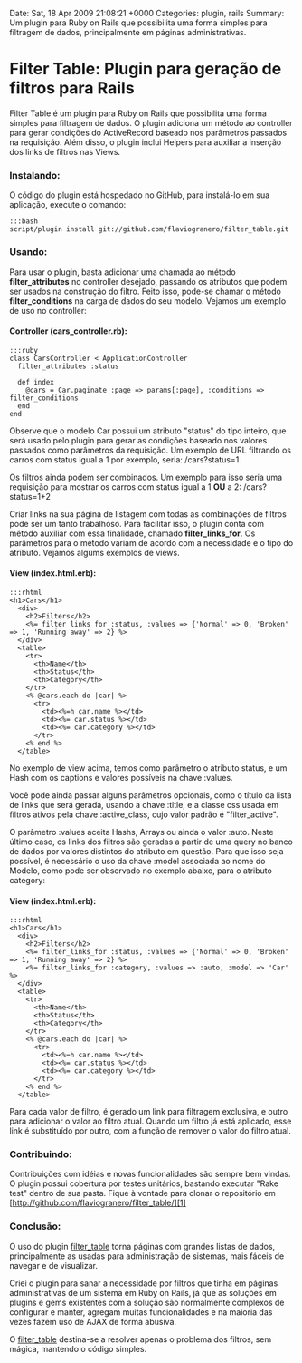 Date: Sat, 18 Apr 2009 21:08:21 +0000
Categories: plugin, rails
Summary: Um plugin para Ruby on Rails que possibilita uma forma simples para filtragem de dados, principalmente em páginas administrativas.

# Filter Table: Plugin para geração de filtros para Rails


Filter Table é um plugin para Ruby on Rails que possibilita uma forma simples para filtragem de dados. O plugin adiciona um método ao controller para gerar condições do ActiveRecord baseado nos parâmetros passados na requisição. Além disso, o plugin inclui Helpers para auxiliar a inserção dos links de filtros nas Views.

### Instalando:

O código do plugin está hospedado no GitHub, para instalá-lo em sua aplicação, 
execute o comando:

    :::bash
    script/plugin install git://github.com/flaviogranero/filter_table.git

### Usando:

Para usar o plugin, basta adicionar uma chamada ao método __filter_attributes__ no controller desejado, passando os atributos que podem ser usados na construção do filtro. Feito isso, pode-se chamar o método __filter_conditions__ na carga de dados do seu modelo. Vejamos um exemplo de uso no controller:

#### Controller (cars_controller.rb):

    :::ruby
    class CarsController < ApplicationController
      filter_attributes :status

      def index
        @cars = Car.paginate :page => params[:page], :conditions => filter_conditions 
      end
    end


Observe que o modelo Car possui um atributo "status" do tipo inteiro, que será usado pelo plugin para gerar as condições baseado nos valores passados como parâmetros da requisição. Um exemplo de URL filtrando os carros com status igual a 1 por exemplo, seria: /cars?status=1

Os filtros ainda podem ser combinados. Um exemplo para isso seria uma requisição para mostrar os carros com status igual a 1 __OU__ a 2: /cars?status=1+2

Criar links na sua página de listagem com todas as combinações de filtros pode ser um tanto trabalhoso. Para facilitar isso, o plugin conta com método auxiliar com essa finalidade, chamado **filter_links_for**. Os parâmetros para o método variam de acordo com a necessidade e o tipo do atributo. Vejamos algums exemplos de views.

#### View (index.html.erb):

    :::rhtml
    <h1>Cars</h1>
      <div>
        <h2>Filters</h2>
        <%= filter_links_for :status, :values => {'Normal' => 0, 'Broken' => 1, 'Running away' => 2} %>
      </div>
      <table>
        <tr>
          <th>Name</th>
          <th>Status</th>
          <th>Category</th>
        </tr>
        <% @cars.each do |car| %>
          <tr>
            <td><%=h car.name %></td>
            <td><%= car.status %></td>
            <td><%= car.category %></td>
          </tr>
        <% end %>
      </table>


No exemplo de view acima, temos como parâmetro o atributo status, e um Hash com os captions e valores possíveis na chave :values.

Você pode ainda passar alguns parâmetros opcionais, como o título da lista de links que será gerada, usando a chave :title, e a classe css usada em filtros ativos pela chave :active_class, cujo valor padrão é "filter_active".

O parâmetro :values aceita Hashs, Arrays ou ainda o valor :auto. Neste último caso, os links dos filtros são geradas a partir de uma query no banco de dados por valores distintos do atributo em questão. Para que isso seja possível, é necessário o uso da chave :model associada ao nome do Modelo, como pode ser observado no exemplo abaixo, para o atributo category:

#### View (index.html.erb):

    :::rhtml
    <h1>Cars</h1>
      <div>
        <h2>Filters</h2>
        <%= filter_links_for :status, :values => {'Normal' => 0, 'Broken' => 1, 'Running away' => 2} %>
        <%= filter_links_for :category, :values => :auto, :model => 'Car' %>
      </div>
      <table>
        <tr>
          <th>Name</th>
          <th>Status</th>
          <th>Category</th>
        </tr>
        <% @cars.each do |car| %>
          <tr>
            <td><%=h car.name %></td>
            <td><%= car.status %></td>
            <td><%= car.category %></td>
          </tr>
        <% end %>
      </table>


Para cada valor de filtro, é gerado um link para filtragem exclusiva, e outro para adicionar o valor ao filtro atual. Quando um filtro já está aplicado, esse link é substituído por outro, com a função de remover o valor do filtro atual.

### Contribuindo:

Contribuições com idéias e novas funcionalidades são sempre bem vindas. O plugin possui cobertura por testes unitários, bastando executar "Rake test" dentro de sua pasta. Fique à vontade para clonar o repositório em [http://github.com/flaviogranero/filter_table/][1]

### Conclusão:

O uso do plugin [filter_table][1] torna páginas com grandes listas de dados, principalmente as usadas para administração de sistemas, mais fáceis de navegar e de visualizar.

Criei o plugin para sanar a necessidade por filtros que tinha em páginas administrativas de um sistema em Ruby on Rails, já que as soluções em plugins e gems existentes com a solução são normalmente complexos de configurar e manter, agregam muitas funcionalidades e na maioria das vezes fazem uso de AJAX de forma abusiva.

O [filter_table][1] destina-se a resolver apenas o problema dos filtros, sem mágica, mantendo o código simples.



[1]: http://github.com/flaviogranero/filter_table/


